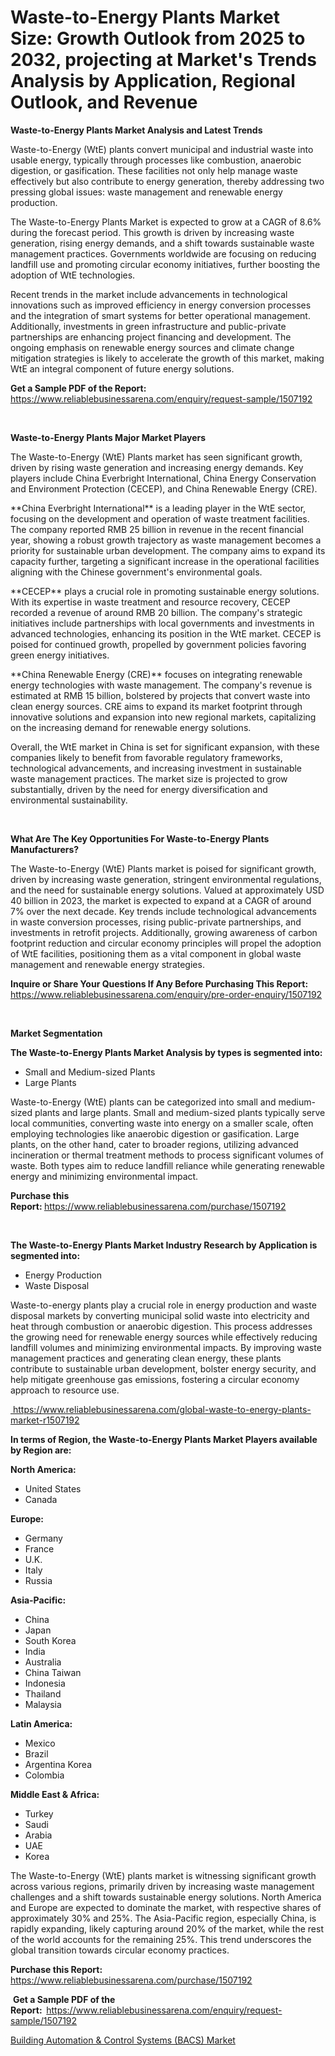<p><h1>Waste-to-Energy Plants Market Size: Growth Outlook from 2025 to 2032, projecting at Market's Trends Analysis by Application, Regional Outlook, and Revenue</h1></p><p><strong>Waste-to-Energy Plants Market Analysis and Latest Trends</strong></p>
<p><p>Waste-to-Energy (WtE) plants convert municipal and industrial waste into usable energy, typically through processes like combustion, anaerobic digestion, or gasification. These facilities not only help manage waste effectively but also contribute to energy generation, thereby addressing two pressing global issues: waste management and renewable energy production.</p><p>The Waste-to-Energy Plants Market is expected to grow at a CAGR of 8.6% during the forecast period. This growth is driven by increasing waste generation, rising energy demands, and a shift towards sustainable waste management practices. Governments worldwide are focusing on reducing landfill use and promoting circular economy initiatives, further boosting the adoption of WtE technologies.</p><p>Recent trends in the market include advancements in technological innovations such as improved efficiency in energy conversion processes and the integration of smart systems for better operational management. Additionally, investments in green infrastructure and public-private partnerships are enhancing project financing and development. The ongoing emphasis on renewable energy sources and climate change mitigation strategies is likely to accelerate the growth of this market, making WtE an integral component of future energy solutions.</p></p>
<p><strong>Get a Sample PDF of the Report:&nbsp;</strong> <a href="https://www.reliablebusinessarena.com/enquiry/request-sample/1507192?utm_campaign=3272&utm_medium=2&utm_source=Github&utm_content=ia&utm_term=23032025&utm_id=waste-to-energy-plants">https://www.reliablebusinessarena.com/enquiry/request-sample/1507192</a></p>
<p>&nbsp;</p>
<p><strong>Waste-to-Energy Plants Major Market Players</strong></p>
<p><p>The Waste-to-Energy (WtE) Plants market has seen significant growth, driven by rising waste generation and increasing energy demands. Key players include China Everbright International, China Energy Conservation and Environment Protection (CECEP), and China Renewable Energy (CRE).</p><p>**China Everbright International** is a leading player in the WtE sector, focusing on the development and operation of waste treatment facilities. The company reported RMB 25 billion in revenue in the recent financial year, showing a robust growth trajectory as waste management becomes a priority for sustainable urban development. The company aims to expand its capacity further, targeting a significant increase in the operational facilities aligning with the Chinese government's environmental goals.</p><p>**CECEP** plays a crucial role in promoting sustainable energy solutions. With its expertise in waste treatment and resource recovery, CECEP recorded a revenue of around RMB 20 billion. The company's strategic initiatives include partnerships with local governments and investments in advanced technologies, enhancing its position in the WtE market. CECEP is poised for continued growth, propelled by government policies favoring green energy initiatives.</p><p>**China Renewable Energy (CRE)** focuses on integrating renewable energy technologies with waste management. The company's revenue is estimated at RMB 15 billion, bolstered by projects that convert waste into clean energy sources. CRE aims to expand its market footprint through innovative solutions and expansion into new regional markets, capitalizing on the increasing demand for renewable energy solutions.</p><p>Overall, the WtE market in China is set for significant expansion, with these companies likely to benefit from favorable regulatory frameworks, technological advancements, and increasing investment in sustainable waste management practices. The market size is projected to grow substantially, driven by the need for energy diversification and environmental sustainability.</p></p>
<p>&nbsp;</p>
<p><strong>What Are The Key Opportunities For Waste-to-Energy Plants Manufacturers?</strong></p>
<p><p>The Waste-to-Energy (WtE) Plants market is poised for significant growth, driven by increasing waste generation, stringent environmental regulations, and the need for sustainable energy solutions. Valued at approximately USD 40 billion in 2023, the market is expected to expand at a CAGR of around 7% over the next decade. Key trends include technological advancements in waste conversion processes, rising public-private partnerships, and investments in retrofit projects. Additionally, growing awareness of carbon footprint reduction and circular economy principles will propel the adoption of WtE facilities, positioning them as a vital component in global waste management and renewable energy strategies.</p></p>
<p><strong>Inquire or Share Your Questions If Any Before Purchasing This Report:</strong> <a href="https://www.reliablebusinessarena.com/enquiry/pre-order-enquiry/1507192?utm_campaign=3272&utm_medium=2&utm_source=Github&utm_content=ia&utm_term=23032025&utm_id=waste-to-energy-plants">https://www.reliablebusinessarena.com/enquiry/pre-order-enquiry/1507192</a></p>
<p>&nbsp;</p>
<p><strong>Market Segmentation</strong></p>
<p><strong>The Waste-to-Energy Plants Market Analysis by types is segmented into:</strong></p>
<p><ul><li>Small and Medium-sized Plants</li><li>Large Plants</li></ul></p>
<p><p>Waste-to-Energy (WtE) plants can be categorized into small and medium-sized plants and large plants. Small and medium-sized plants typically serve local communities, converting waste into energy on a smaller scale, often employing technologies like anaerobic digestion or gasification. Large plants, on the other hand, cater to broader regions, utilizing advanced incineration or thermal treatment methods to process significant volumes of waste. Both types aim to reduce landfill reliance while generating renewable energy and minimizing environmental impact.</p></p>
<p><strong>Purchase this Report:&nbsp;</strong><a href="https://www.reliablebusinessarena.com/purchase/1507192?utm_campaign=3272&utm_medium=2&utm_source=Github&utm_content=ia&utm_term=23032025&utm_id=waste-to-energy-plants">https://www.reliablebusinessarena.com/purchase/1507192</a></p>
<p>&nbsp;</p>
<p><strong>The Waste-to-Energy Plants Market Industry Research by Application is segmented into:</strong></p>
<p><ul><li>Energy Production</li><li>Waste Disposal</li></ul></p>
<p><p>Waste-to-energy plants play a crucial role in energy production and waste disposal markets by converting municipal solid waste into electricity and heat through combustion or anaerobic digestion. This process addresses the growing need for renewable energy sources while effectively reducing landfill volumes and minimizing environmental impacts. By improving waste management practices and generating clean energy, these plants contribute to sustainable urban development, bolster energy security, and help mitigate greenhouse gas emissions, fostering a circular economy approach to resource use.</p></p>
<p><a href="https://www.reliablebusinessarena.com/global-waste-to-energy-plants-market-r1507192?utm_campaign=3272&utm_medium=2&utm_source=Github&utm_content=ia&utm_term=23032025&utm_id=waste-to-energy-plants">&nbsp;https://www.reliablebusinessarena.com/global-waste-to-energy-plants-market-r1507192</a></p>
<p><strong>In terms of Region, the Waste-to-Energy Plants Market Players available by Region are:</strong></p>
<p>
    <p> <strong> North America: </strong>
        <ul>
            <li>United States</li>
            <li>Canada</li>
        </ul>
        </p> 
    <p> <strong> Europe: </strong>
        <ul>
            <li>Germany</li>
            <li>France</li>
            <li>U.K.</li>
            <li>Italy</li>
            <li>Russia</li>
        </ul>
        </p> 
    <p> <strong> Asia-Pacific: </strong>
        <ul>
            <li>China</li>
            <li>Japan</li>
            <li>South Korea</li>
            <li>India</li>
            <li>Australia</li>
            <li>China Taiwan</li>
            <li>Indonesia</li>
            <li>Thailand</li>
            <li>Malaysia</li>
        </ul>
        </p> 
    <p> <strong> Latin America: </strong>
        <ul>
            <li>Mexico</li>
            <li>Brazil</li>
            <li>Argentina Korea</li>
            <li>Colombia</li>
        </ul>
        </p> 
    <p> <strong> Middle East & Africa: </strong>
        <ul>
            <li>Turkey</li>
            <li>Saudi</li>
            <li>Arabia</li>
            <li>UAE</li>
            <li>Korea</li>
        </ul>
    </p>
    </p>
<p><p>The Waste-to-Energy (WtE) plants market is witnessing significant growth across various regions, primarily driven by increasing waste management challenges and a shift towards sustainable energy solutions. North America and Europe are expected to dominate the market, with respective shares of approximately 30% and 25%. The Asia-Pacific region, especially China, is rapidly expanding, likely capturing around 20% of the market, while the rest of the world accounts for the remaining 25%. This trend underscores the global transition towards circular economy practices.</p></p>
<p><strong>Purchase this Report: </strong><a href="https://www.reliablebusinessarena.com/purchase/1507192?utm_campaign=3272&utm_medium=2&utm_source=Github&utm_content=ia&utm_term=23032025&utm_id=waste-to-energy-plants">https://www.reliablebusinessarena.com/purchase/1507192</a></p>
<p>&nbsp;<strong>Get a Sample PDF of the Report:&nbsp;&nbsp;</strong><a href="https://www.reliablebusinessarena.com/enquiry/request-sample/1507192?utm_campaign=3272&utm_medium=2&utm_source=Github&utm_content=ia&utm_term=23032025&utm_id=waste-to-energy-plants">https://www.reliablebusinessarena.com/enquiry/request-sample/1507192</a></p>
<p><strong></strong></p>
<p><p><a href="https://github.com/kmettjanksj7/Market-Research-Report-List-1/blob/main/building-automation-control-systems-bacs-market.md?utm_campaign=3272&utm_medium=2&utm_source=Github&utm_content=ia&utm_term=23032025&utm_id=waste-to-energy-plants">Building Automation & Control Systems (BACS) Market</a></p></p>